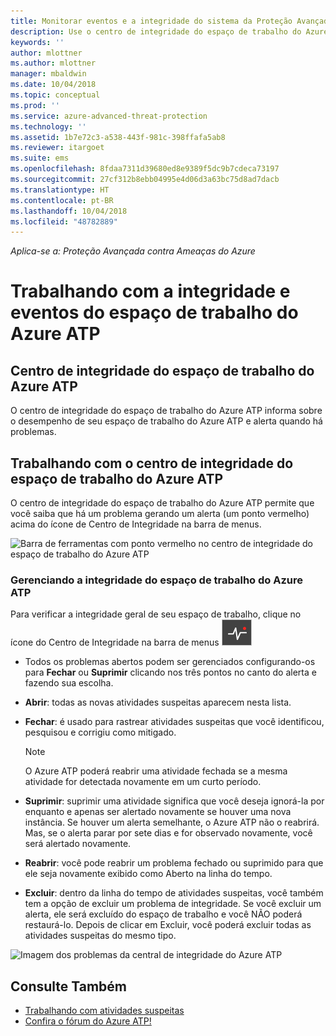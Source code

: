 ```yaml
---
title: Monitorar eventos e a integridade do sistema da Proteção Avançada contra Ameaças do Azure | Microsoft Docs
description: Use o centro de integridade do espaço de trabalho do Azure ATP para verificar como o serviço do Azure ATP está funcionando, ser alertado sobre possíveis problemas e exibir eventos de sistema no Visualizador de Eventos.
keywords: ''
author: mlottner
ms.author: mlottner
manager: mbaldwin
ms.date: 10/04/2018
ms.topic: conceptual
ms.prod: ''
ms.service: azure-advanced-threat-protection
ms.technology: ''
ms.assetid: 1b7e72c3-a538-443f-981c-398ffafa5ab8
ms.reviewer: itargoet
ms.suite: ems
ms.openlocfilehash: 8fdaa7311d39680ed8e9389f5dc9b7cdeca73197
ms.sourcegitcommit: 27cf312b8ebb04995e4d06d3a63bc75d8ad7dacb
ms.translationtype: HT
ms.contentlocale: pt-BR
ms.lasthandoff: 10/04/2018
ms.locfileid: "48782889"
---
```

*Aplica-se a: Proteção Avançada contra Ameaças do Azure*


# <a name="working-with-azure-atp-workspace-health-and-events"></a>Trabalhando com a integridade e eventos do espaço de trabalho do Azure ATP

## <a name="azure-atp-workspace-health-center"></a>Centro de integridade do espaço de trabalho do Azure ATP 

O centro de integridade do espaço de trabalho do Azure ATP informa sobre o desempenho de seu espaço de trabalho do Azure ATP e alerta quando há problemas.

## <a name="working-with-the-azure-atp-workspace-health-center"></a>Trabalhando com o centro de integridade do espaço de trabalho do Azure ATP

O centro de integridade do espaço de trabalho do Azure ATP permite que você saiba que há um problema gerando um alerta (um ponto vermelho) acima do ícone de Centro de Integridade na barra de menus.

![Barra de ferramentas com ponto vermelho no centro de integridade do espaço de trabalho do Azure ATP](media/atp-health-bar.png)

### <a name="managing-azure-atp-workspace-health"></a>Gerenciando a integridade do espaço de trabalho do Azure ATP
Para verificar a integridade geral de seu espaço de trabalho, clique no ícone do Centro de Integridade na barra de menus ![Ícone do centro de integridade do espaço de trabalho do Azure ATP](media/atp-red-dot.png)

-   Todos os problemas abertos podem ser gerenciados configurando-os para **Fechar** ou **Suprimir** clicando nos três pontos no canto do alerta e fazendo sua escolha.

-   **Abrir**: todas as novas atividades suspeitas aparecem nesta lista.

-   **Fechar**: é usado para rastrear atividades suspeitas que você identificou, pesquisou e corrigiu como mitigado.

    > [!NOTE]
    > O Azure ATP poderá reabrir uma atividade fechada se a mesma atividade for detectada novamente em um curto período.
    
-   **Suprimir**: suprimir uma atividade significa que você deseja ignorá-la por enquanto e apenas ser alertado novamente se houver uma nova instância. Se houver um alerta semelhante, o Azure ATP não o reabrirá. Mas, se o alerta parar por sete dias e for observado novamente, você será alertado novamente.

-   **Reabrir**: você pode reabrir um problema fechado ou suprimido para que ele seja novamente exibido como Aberto na linha do tempo.

-   **Excluir**: dentro da linha do tempo de atividades suspeitas, você também tem a opção de excluir um problema de integridade. Se você excluir um alerta, ele será excluído do espaço de trabalho e você NÃO poderá restaurá-lo. Depois de clicar em Excluir, você poderá excluir todas as atividades suspeitas do mesmo tipo.



![Imagem dos problemas da central de integridade do Azure ATP](media/atp-health-issue.png)






## <a name="see-also"></a>Consulte Também

- [Trabalhando com atividades suspeitas](working-with-suspicious-activities.md)
- [Confira o fórum do Azure ATP!](https://aka.ms/azureatpcommunity)
